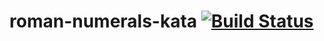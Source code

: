 # roman-numerals-kata [![Build Status](https://travis-ci.org/stemlaur/roman-numerals-kata.svg?branch=master)](https://travis-ci.org/stemlaur/roman-numerals-kata)
